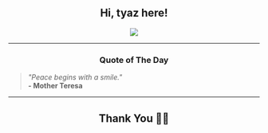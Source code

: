 <h2 align="center"> Hi, tyaz here!</h2>

<p align="center">
<a href="https://github.com/tyazx" alt="github streak"><img src="https://dvst-streak.herokuapp.com/?user=tyazx&theme=tokyonight&fire=DD472C"></a>
</p>

<hr>
<h3 align="center">Quote of The Day</h3>
<p align="center">
<blockquote>
<i>"Peace begins with a smile."</i>
<br>
<b>- Mother Teresa</b>
</blockquote>
</p>


<hr>
<h2 align="center">Thank You 🙏🏼</h2>
